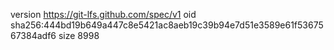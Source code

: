 version https://git-lfs.github.com/spec/v1
oid sha256:444bd19b649a447c8e5421ac8aeb19c39b94e7d51e3589e61f5367567384adf6
size 8998
